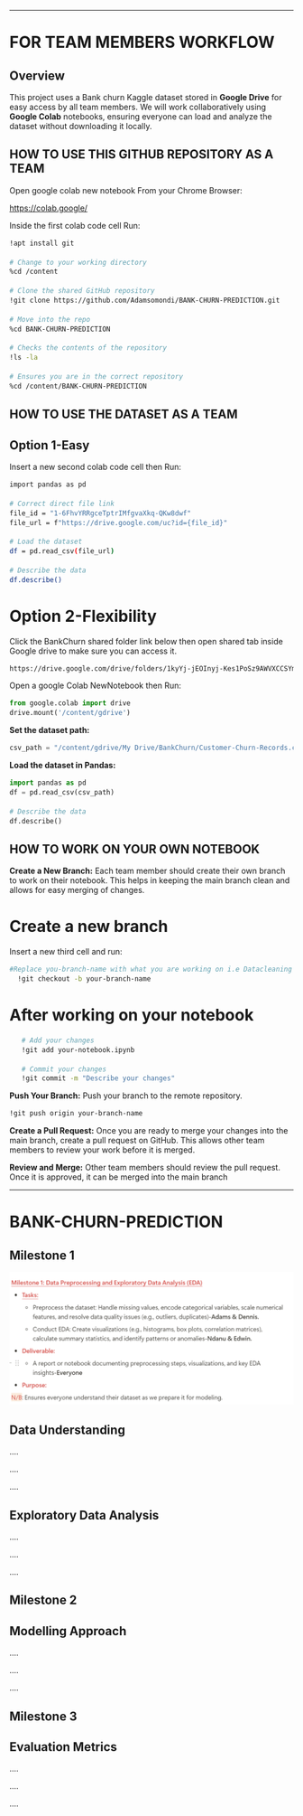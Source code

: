 ---
# FOR TEAM MEMBERS WORKFLOW

## Overview
This project uses a  Bank churn Kaggle dataset stored in **Google Drive** for easy access by all team members. We will work collaboratively using **Google Colab** notebooks, ensuring everyone can load and analyze the dataset without downloading it locally.

## HOW TO USE THIS GITHUB REPOSITORY AS A TEAM

Open google colab new notebook From your Chrome Browser:

 https://colab.google/

Inside the first colab code cell Run:

```sh
!apt install git

# Change to your working directory
%cd /content

# Clone the shared GitHub repository
!git clone https://github.com/Adamsomondi/BANK-CHURN-PREDICTION.git

# Move into the repo
%cd BANK-CHURN-PREDICTION

# Checks the contents of the repository
!ls -la

# Ensures you are in the correct repository
%cd /content/BANK-CHURN-PREDICTION
```

## HOW TO USE THE DATASET AS A TEAM

 ## Option 1-Easy
 Insert a new second colab code cell then Run:
 
 ```sh
 import pandas as pd

# Correct direct file link
file_id = "1-6FhvYRRgceTptrIMfgvaXkq-QKw8dwf"
file_url = f"https://drive.google.com/uc?id={file_id}"

# Load the dataset
df = pd.read_csv(file_url)

# Describe the data
df.describe()
```

# Option 2-Flexibility
Click the BankChurn shared folder link below then open shared tab inside Google drive to make sure you can access it.

```sh
https://drive.google.com/drive/folders/1kyYj-jEOInyj-Kes1PoSz9AWVXCCSYmQ?usp=sharing
```

 Open a google Colab NewNotebook then Run:
 
```python
from google.colab import drive
drive.mount('/content/gdrive')
```

 **Set the dataset path:**
 
```python
csv_path = "/content/gdrive/My Drive/BankChurn/Customer-Churn-Records.csv"
```

 **Load the dataset in Pandas:**
 
```python
import pandas as pd
df = pd.read_csv(csv_path)

# Describe the data
df.describe()
```

## HOW TO WORK ON YOUR OWN NOTEBOOK

 **Create a New Branch:**
   Each team member should create their own branch to work on their notebook. This helps in keeping the main branch clean and allows for easy merging of changes.

 # Create a new branch
 Insert a new third cell and run:
 
 ```sh
 #Replace you-branch-name with what you are working on i.e Datacleaning
   !git checkout -b your-branch-name
  ```
# After working on your notebook

```sh
   # Add your changes
   !git add your-notebook.ipynb

   # Commit your changes
   !git commit -m "Describe your changes"
   ```

 **Push Your Branch:**
   Push your branch to the remote repository.

   ```sh
   !git push origin your-branch-name
   ```
**Create a Pull Request:**
   Once you are ready to merge your changes into the main branch, create a pull request on GitHub. This allows other team members to review your work before it is merged.

 **Review and Merge:**
   Other team members should review the pull request. Once it is approved, it can be merged into the main branch
   
 ---
 
# BANK-CHURN-PREDICTION
## Milestone 1

![Screenshot](https://github.com/Adamsomondi/BANK-CHURN-PREDICTION/blob/main/images/Screenshot%202025-03-19%20031243.png)

## Data Understanding

....

....

....


## Exploratory Data Analysis

....

....

....


## Milestone 2
## Modelling Approach

....

....

....

## Milestone 3
## Evaluation Metrics

....

....

....

 









